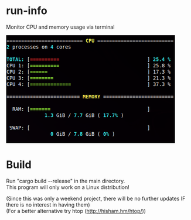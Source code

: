 # run-info
Monitor CPU and memory usage via terminal

![Screenshot](/run-info.png)

# Build
Run "cargo build --release" in the main directory.  
This program will only work on a Linux distribution!  
  
  

  
(Since this was only a weekend project, there will be no further updates IF there is no interest in having them)  
(For a better alternative try htop (http://hisham.hm/htop/))